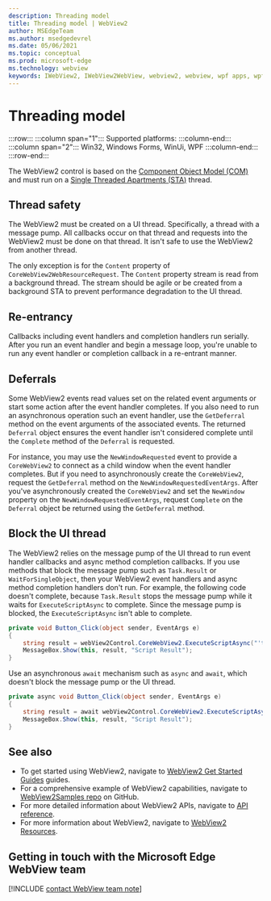 ```yaml
---
description: Threading model
title: Threading model | WebView2
author: MSEdgeTeam
ms.author: msedgedevrel
ms.date: 05/06/2021
ms.topic: conceptual
ms.prod: microsoft-edge
ms.technology: webview
keywords: IWebView2, IWebView2WebView, webview2, webview, wpf apps, wpf, edge, ICoreWebView2, ICoreWebView2Host, browser control, edge html
---
```

# Threading model 

:::row:::
   :::column span="1":::
      Supported platforms:
   :::column-end:::
   :::column span="2":::
      Win32, Windows Forms, WinUi, WPF
   :::column-end:::
:::row-end:::  

The WebView2 control is based on the [Component Object Model (COM)][WindowsWin32ComTheComponentObjectModel] and must run on a [Single Threaded Apartments (STA)][WindowsWin32ComSingleThreadedApartments] thread.  

## Thread safety  

The WebView2 must be created on a UI thread.  Specifically, a thread with a message pump.  All callbacks occur on that thread and requests into the WebView2 must be done on that thread.  It isn't safe to use the WebView2 from another thread.  

The only exception is for the `Content` property of `CoreWebView2WebResourceRequest`.  The `Content` property stream is read from a background thread.  The stream should be agile or be created from a background STA to prevent performance degradation to the UI thread.  

## Re-entrancy  

Callbacks including event handlers and completion handlers run serially.  
After you run an event handler and begin a message loop, you're unable to run any event handler or completion callback in a re-entrant manner.  

## Deferrals  

Some WebView2 events read values set on the related event arguments or start some action after the event handler completes.  If you also need to run an asynchronous operation such an event handler, use the `GetDeferral` method on the event arguments of the associated events.  The returned `Deferral` object ensures the event handler isn't considered complete until the `Complete` method of the `Deferral` is requested.  

For instance, you may use the `NewWindowRequested` event to provide a `CoreWebView2` to connect as a child window when the event handler completes.  But if you need to asynchronously create the `CoreWebView2`, request the `GetDeferral` method on the `NewWindowRequestedEventArgs`.  After you've asynchronously created the `CoreWebView2` and set the `NewWindow` property on the `NewWindowRequestedEventArgs`, request `Complete` on the `Deferral` object be returned using the `GetDeferral` method.  

## Block the UI thread  

The WebView2 relies on the message pump of the UI thread to run event handler callbacks and async method completion callbacks.  If you use methods that block the message pump such as `Task.Result` or `WaitForSingleObject`, then your WebView2 event handlers and async method completion handlers don't run.  For example, the following code doesn't complete, because `Task.Result` stops the message pump while it waits for `ExecuteScriptAsync` to complete.  Since the message pump is blocked, the `ExecuteScriptAsync` isn't able to complete.   

```csharp
private void Button_Click(object sender, EventArgs e)
{
    string result = webView2Control.CoreWebView2.ExecuteScriptAsync("'test'").Result;
    MessageBox.Show(this, result, "Script Result");
}
```  

Use an asynchronous `await` mechanism such as `async` and `await`, which doesn't block the message pump or the UI thread.  

```csharp
private async void Button_Click(object sender, EventArgs e)
{
    string result = await webView2Control.CoreWebView2.ExecuteScriptAsync("'test'");
    MessageBox.Show(this, result, "Script Result");
}
```  

## See also  

*   To get started using WebView2, navigate to [WebView2 Get Started Guides][Webview2IndexGetStarted] guides.  
*   For a comprehensive example of WebView2 capabilities, navigate to [WebView2Samples repo][GithubMicrosoftedgeWebview2samples] on GitHub.  
*   For more detailed information about WebView2 APIs, navigate to [API reference][DotnetApiMicrosoftWebWebview2WpfWebview2].  
*   For more information about WebView2, navigate to [WebView2 Resources][Webview2IndexNextSteps].  

## Getting in touch with the Microsoft Edge WebView team  

[!INCLUDE [contact WebView team note](../includes/contact-webview-team-note.md)]  

<!-- links -->  

[Webview2IndexGetStarted]: ../index.md#get-started "Get started - Introduction to Microsoft Edge WebView2 | Microsoft Docs"  
[Webview2IndexNextSteps]: ../index.md#next-steps "Next steps - Introduction to Microsoft Edge WebView2 | Microsoft Docs"  

[DotnetApiMicrosoftWebWebview2WpfWebview2]: /dotnet/api/microsoft.web.webview2.wpf.webview2 "WebView2 Class | Microsoft Docs"  

[WindowsWin32ComSingleThreadedApartments]: /windows/win32/com/single-threaded-apartments "Single-Threaded Apartments | Microsoft Docs"  
[WindowsWin32ComTheComponentObjectModel]: /windows/win32/com/the-component-object-model "The Component Object Model | Microsoft Docs"  

[GithubMicrosoftedgeWebview2samples]: https://github.com/MicrosoftEdge/WebView2Samples "WebView2 Samples - MicrosoftEdge/WebView2Samples | GitHub"  
